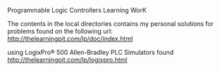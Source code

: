 Programmable Logic Controllers Learning WorK

The contents in the local directories contains my personal
solutions for problems found on the following url: 
http://thelearningpit.com/lp/doc/index.html

using LogixPro® 500 Allen-Bradley PLC Simulators
found http://thelearningpit.com/lp/logixpro.html
